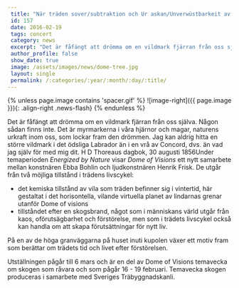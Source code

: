 ```yaml
---
 title: "När träden sover/subtraktion och Ur askan/Unverwüstbarkeit av Eb"
 id: 157
 date: 2016-02-19
 tags: concert
 category: news
 excerpt: "Det är fåfängt att drömma om en vildmark fjärran från oss själva. Någon sådan finns inte. Det är myrmarkerna i våra hjärnor och magar, naturens urkraft inom oss, som lockar fram den drömm..."
 author_profile: false
 show_date: true
 image: /assets/images/news/dome-tree.jpg
 layout: single
 permalink: /:categories/:year/:month/:day/:title/
---
```

{% unless page.image contains 'spacer.gif' %}
   ![image-right]({{ page.image }}){: .align-right .news-flash}
{% endunless %}

Det är fåfängt att drömma om en vildmark fjärran från oss själva. Någon sådan finns inte. Det är myrmarkerna i våra hjärnor och magar, naturens urkraft inom oss, som lockar fram den drömmen. Jag kan aldrig hitta en större vildmark i det ödsliga Labrador än i en vrå av Concord, dvs. än vad
jag själv för med mig dit. H D Thoreaus dagbok, 30 augusti 1856Under temaperioden <em>Energized by Nature</em> visar <em>Dome of Visions</em> ett nytt samarbete mellan konstnären Ebba Bohlin och ljudkonstnären Henrik Frisk. De utgår från två möjliga tillstånd i trädens livscykel:


<ul>
<li>
det kemiska tillstånd av vila som träden befinner sig i vintertid, här gestaltat i det horisontella, vilande virtuella planet av lindarnas grenar utanför Dome of visions
</li>
<li>
tillståndet efter en skogsbrand, något som i människans värld utgår från kaos, oförutsägbarhet och förstörelse, men som i trädets livscykel också kan handla om att skapa förutsättningar för nytt liv.
</li>
</ul>


På en av de höga granväggarna på huset inuti kupolen växer ett motiv fram som berättar om trädets tid och livet efter förstörelsen.




Utställningen pågår till 6 mars och är en del av Dome of Visions temavecka om skogen som råvara och som pågår 16 - 19 februari. Temavecka skogen produceras i samarbete med Sveriges Träbyggnadskanli.

